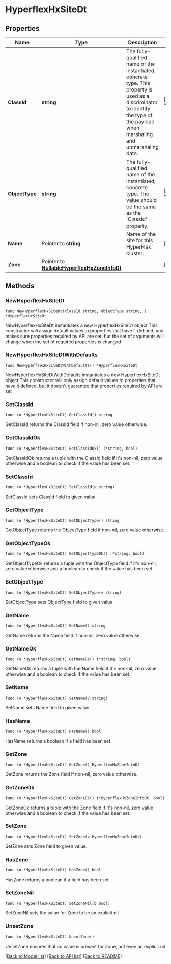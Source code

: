 # HyperflexHxSiteDt

## Properties

Name | Type | Description | Notes
------------ | ------------- | ------------- | -------------
**ClassId** | **string** | The fully-qualified name of the instantiated, concrete type. This property is used as a discriminator to identify the type of the payload when marshaling and unmarshaling data. | [default to "hyperflex.HxSiteDt"]
**ObjectType** | **string** | The fully-qualified name of the instantiated, concrete type. The value should be the same as the &#39;ClassId&#39; property. | [default to "hyperflex.HxSiteDt"]
**Name** | Pointer to **string** | Name of the site for this HyperFlex cluster. | [optional] [readonly] 
**Zone** | Pointer to [**NullableHyperflexHxZoneInfoDt**](HyperflexHxZoneInfoDt.md) |  | [optional] 

## Methods

### NewHyperflexHxSiteDt

`func NewHyperflexHxSiteDt(classId string, objectType string, ) *HyperflexHxSiteDt`

NewHyperflexHxSiteDt instantiates a new HyperflexHxSiteDt object
This constructor will assign default values to properties that have it defined,
and makes sure properties required by API are set, but the set of arguments
will change when the set of required properties is changed

### NewHyperflexHxSiteDtWithDefaults

`func NewHyperflexHxSiteDtWithDefaults() *HyperflexHxSiteDt`

NewHyperflexHxSiteDtWithDefaults instantiates a new HyperflexHxSiteDt object
This constructor will only assign default values to properties that have it defined,
but it doesn't guarantee that properties required by API are set

### GetClassId

`func (o *HyperflexHxSiteDt) GetClassId() string`

GetClassId returns the ClassId field if non-nil, zero value otherwise.

### GetClassIdOk

`func (o *HyperflexHxSiteDt) GetClassIdOk() (*string, bool)`

GetClassIdOk returns a tuple with the ClassId field if it's non-nil, zero value otherwise
and a boolean to check if the value has been set.

### SetClassId

`func (o *HyperflexHxSiteDt) SetClassId(v string)`

SetClassId sets ClassId field to given value.


### GetObjectType

`func (o *HyperflexHxSiteDt) GetObjectType() string`

GetObjectType returns the ObjectType field if non-nil, zero value otherwise.

### GetObjectTypeOk

`func (o *HyperflexHxSiteDt) GetObjectTypeOk() (*string, bool)`

GetObjectTypeOk returns a tuple with the ObjectType field if it's non-nil, zero value otherwise
and a boolean to check if the value has been set.

### SetObjectType

`func (o *HyperflexHxSiteDt) SetObjectType(v string)`

SetObjectType sets ObjectType field to given value.


### GetName

`func (o *HyperflexHxSiteDt) GetName() string`

GetName returns the Name field if non-nil, zero value otherwise.

### GetNameOk

`func (o *HyperflexHxSiteDt) GetNameOk() (*string, bool)`

GetNameOk returns a tuple with the Name field if it's non-nil, zero value otherwise
and a boolean to check if the value has been set.

### SetName

`func (o *HyperflexHxSiteDt) SetName(v string)`

SetName sets Name field to given value.

### HasName

`func (o *HyperflexHxSiteDt) HasName() bool`

HasName returns a boolean if a field has been set.

### GetZone

`func (o *HyperflexHxSiteDt) GetZone() HyperflexHxZoneInfoDt`

GetZone returns the Zone field if non-nil, zero value otherwise.

### GetZoneOk

`func (o *HyperflexHxSiteDt) GetZoneOk() (*HyperflexHxZoneInfoDt, bool)`

GetZoneOk returns a tuple with the Zone field if it's non-nil, zero value otherwise
and a boolean to check if the value has been set.

### SetZone

`func (o *HyperflexHxSiteDt) SetZone(v HyperflexHxZoneInfoDt)`

SetZone sets Zone field to given value.

### HasZone

`func (o *HyperflexHxSiteDt) HasZone() bool`

HasZone returns a boolean if a field has been set.

### SetZoneNil

`func (o *HyperflexHxSiteDt) SetZoneNil(b bool)`

 SetZoneNil sets the value for Zone to be an explicit nil

### UnsetZone
`func (o *HyperflexHxSiteDt) UnsetZone()`

UnsetZone ensures that no value is present for Zone, not even an explicit nil

[[Back to Model list]](../README.md#documentation-for-models) [[Back to API list]](../README.md#documentation-for-api-endpoints) [[Back to README]](../README.md)


